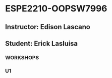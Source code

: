 # ESPE2210-OOPSW7996
## Instructor: Edison Lascano
## Student: Erick Lasluisa
### WORKSHOPS 
### U1
